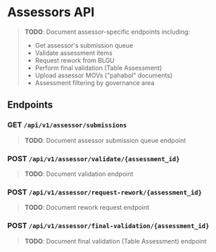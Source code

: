 # Assessors API

> **TODO**: Document assessor-specific endpoints including:
> - Get assessor's submission queue
> - Validate assessment items
> - Request rework from BLGU
> - Perform final validation (Table Assessment)
> - Upload assessor MOVs ("pahabol" documents)
> - Assessment filtering by governance area

## Endpoints

### GET `/api/v1/assessor/submissions`

> **TODO**: Document assessor submission queue endpoint

### POST `/api/v1/assessor/validate/{assessment_id}`

> **TODO**: Document validation endpoint

### POST `/api/v1/assessor/request-rework/{assessment_id}`

> **TODO**: Document rework request endpoint

### POST `/api/v1/assessor/final-validation/{assessment_id}`

> **TODO**: Document final validation (Table Assessment) endpoint
